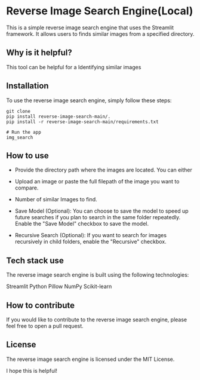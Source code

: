 # Reverse Image Search Engine(Local)
This is a simple reverse image search engine that uses the Streamlit framework. It allows users to finds similar images from a specified directory.

## Why is it helpful?
This tool can be helpful for a Identifying similar images

## Installation
To use the reverse image search engine, simply follow these steps:

```
git clone 
pip install reverse-image-search-main/.
pip install -r reverse-image-search-main/requirements.txt

# Run the app
img_search
```
## How to use
*  Provide the directory path where the images are located. You can either 

* Upload an image or paste the full filepath of the image you want to compare.

* Number of similar Images to find. 

* Save Model (Optional): You can choose to save the model to speed up future searches if you plan to search in the same folder repeatedly. Enable the "Save Model" checkbox to save the model.

* Recursive Search (Optional): If you want to search for images recursively in child folders, enable the "Recursive" checkbox.

## Tech stack use
The reverse image search engine is built using the following technologies:

Streamlit 
Python
Pillow
NumPy
Scikit-learn

## How to contribute
If you would like to contribute to the reverse image search engine, please feel free to open a pull request.

## License
The reverse image search engine is licensed under the MIT License.

I hope this is helpful!


